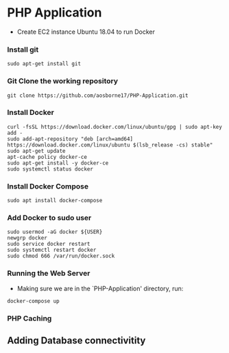 # PHP Application


- Create EC2 instance Ubuntu 18.04 to run Docker

### Install git

```
sudo apt-get install git
```
### Git Clone the working repository

```
git clone https://github.com/aosborne17/PHP-Application.git
```

### Install Docker
```
curl -fsSL https://download.docker.com/linux/ubuntu/gpg | sudo apt-key add -
sudo add-apt-repository "deb [arch=amd64] https://download.docker.com/linux/ubuntu $(lsb_release -cs) stable"
sudo apt-get update
apt-cache policy docker-ce
sudo apt-get install -y docker-ce
sudo systemctl status docker
```

### Install Docker Compose

```
sudo apt install docker-compose
```

### Add Docker to sudo user
```
sudo usermod -aG docker ${USER}
newgrp docker
sudo service docker restart
sudo systemctl restart docker
sudo chmod 666 /var/run/docker.sock
```

### Running the Web Server

- Making sure we are in the `PHP-Application' directory, run:
```
docker-compose up
```

### PHP Caching

## Adding Database connectivitity
